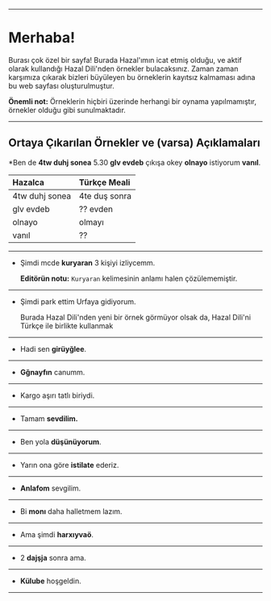 ___________

# Merhaba!

Burası çok özel bir sayfa! Burada Hazal'ımın icat etmiş olduğu, ve aktif olarak kullandığı Hazal Dili'nden örnekler bulacaksınız. Zaman zaman karşımıza çıkarak bizleri büyüleyen bu örneklerin kayıtsız kalmaması adına bu web sayfası oluşturulmuştur. 

**Önemli not:** Örneklerin hiçbiri üzerinde herhangi bir oynama yapılmamıştır, örnekler olduğu gibi sunulmaktadır. 

___________


## Ortaya Çıkarılan Örnekler ve (varsa) Açıklamaları

*Ben de **4tw duhj sonea** 5.30 **glv evdeb** çıkışa okey **olnayo** istiyorum **vanıl**.

| Hazalca      | Türkçe Meali      |   
|:-------------|:------------------|
| 4tw duhj sonea| 4te duş sonra |
| glv evdeb | ?? evden |
| olnayo | olmayı |
| vanıl | ?? |

___________


* Şimdi mcde **kuryaran** 3 kişiyi izliycemm.

    **Editörün notu:** `Kuryaran` kelimesinin anlamı halen çözülememiştir.

___________


* Şimdi park ettim Urfaya gidiyorum.

    Burada Hazal Dili'nden yeni bir örnek görmüyor olsak da, Hazal Dili'ni Türkçe ile birlikte kullanmak

___________


* Hadi sen **girüyğlee**.

___________


* **Gğnayfın** canumm.

___________


* Kargo aşırı tatlı biriydi.

___________


* Tamam **sevdilim.**

___________


* Ben yola **düşünüyorum**.

___________


* Yarın ona göre **istilate** ederiz.

___________


* **Anlafom** sevgilim.

___________


* Bi **monı** daha halletmem lazım.

___________


* Ama şimdi **harxıyvaö**.

___________


* 2 **dajşja** sonra ama.

___________


* **Külube** hoşgeldin.

___________


